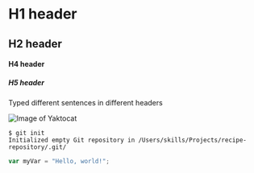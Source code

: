 # H1 header
## H2 header 
#### H4 header
##### H5 header

Typed different sentences in different headers

![Image of Yaktocat](https://octodex.github.com/images/yaktocat.png)


```
$ git init
Initialized empty Git repository in /Users/skills/Projects/recipe-repository/.git/
```


``` javascript
var myVar = "Hello, world!";
```
